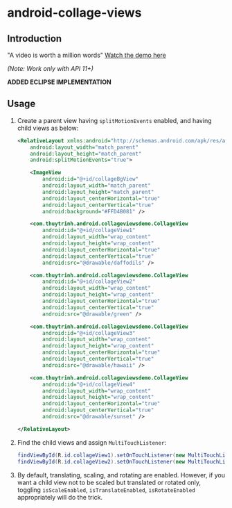 android-collage-views
==================

Introduction
------------

"A video is worth a million words"
[Watch the demo here](http://youtu.be/yHmA-bMqBRI)

*(Note: Work only with API 11+)*

******ADDED ECLIPSE IMPLEMENTATION******

Usage
-----

1. Create a parent view having `splitMotionEvents` enabled, and having child views as below:

    ```xml
    <RelativeLayout xmlns:android="http://schemas.android.com/apk/res/android"
        android:layout_width="match_parent"
        android:layout_height="match_parent"
        android:splitMotionEvents="true">
    
        <ImageView
            android:id="@+id/collageBgView"
            android:layout_width="match_parent"
            android:layout_height="match_parent"
            android:layout_centerHorizontal="true"
            android:layout_centerVertical="true"
            android:background="#FFD4B081" />
    
        <com.thuytrinh.android.collageviewsdemo.CollageView
            android:id="@+id/collageView1"
            android:layout_width="wrap_content"
            android:layout_height="wrap_content"
            android:layout_centerHorizontal="true"
            android:layout_centerVertical="true"
            android:src="@drawable/daffodils" />
    
        <com.thuytrinh.android.collageviewsdemo.CollageView
            android:id="@+id/collageView2"
            android:layout_width="wrap_content"
            android:layout_height="wrap_content"
            android:layout_centerHorizontal="true"
            android:layout_centerVertical="true"
            android:src="@drawable/green" />
    
        <com.thuytrinh.android.collageviewsdemo.CollageView
            android:id="@+id/collageView3"
            android:layout_width="wrap_content"
            android:layout_height="wrap_content"
            android:layout_centerHorizontal="true"
            android:layout_centerVertical="true"
            android:src="@drawable/hawaii" />
    
        <com.thuytrinh.android.collageviewsdemo.CollageView
            android:id="@+id/collageView4"
            android:layout_width="wrap_content"
            android:layout_height="wrap_content"
            android:layout_centerHorizontal="true"
            android:layout_centerVertical="true"
            android:src="@drawable/sunset" />
    
    </RelativeLayout>
    ```

2. Find the child views and assign `MultiTouchListener`:

    ```java
    findViewById(R.id.collageView1).setOnTouchListener(new MultiTouchListener());
    findViewById(R.id.collageView2).setOnTouchListener(new MultiTouchListener());
    ```

3. By default, translating, scaling, and rotating are enabled. However, if you want a child view not to be scaled but translated or rotated only, toggling `isScaleEnabled`, `isTranslateEnabled`, `isRotateEnabled` appropriately will do the trick.

